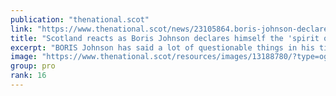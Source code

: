 ```yaml
---
publication: "thenational.scot"
link: "https://www.thenational.scot/news/23105864.boris-johnson-declares-spirit-glasgow-cop27/"
title: "Scotland reacts as Boris Johnson declares himself the 'spirit of Glasgow' at COP27"
excerpt: "BORIS Johnson has said a lot of questionable things in his time in politics but his most recent statement at the COP27 climate conference is a… "
image: "https://www.thenational.scot/resources/images/13188780/?type=og-image"
group: pro
rank: 16
---
```

